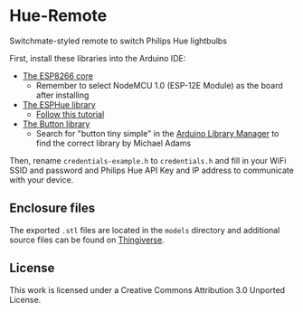 # Hue-Remote
Switchmate-styled remote to switch Philips Hue lightbulbs

First, install these libraries into the Arduino IDE:
* [The ESP8266 core](https://github.com/esp8266/Arduino#installing-with-boards-manager)
  * Remember to select NodeMCU 1.0 (ESP-12E Module) as the board after installing
* [The ESPHue library](https://github.com/tomvanrooij/ESPHue)
  * [Follow this tutorial](https://www.arduino.cc/en/Guide/Libraries)
* [The Button library](https://playground.arduino.cc/Code/Button)
  * Search for "button tiny simple" in the [Arduino Library Manager](https://learn.sparkfun.com/tutorials/installing-an-arduino-library#using-the-library-manager) to find the correct library by Michael Adams

Then, rename `credentials-example.h` to `credentials.h` and fill in your WiFi SSID and password and Philips Hue API Key and IP address to communicate with your device.

## Enclosure files
The exported `.stl` files are located in the `models` directory and additional source files can be found on [Thingiverse](https://www.thingiverse.com/thing:2633426).

## License
This work is licensed under a Creative Commons Attribution 3.0 Unported License.

